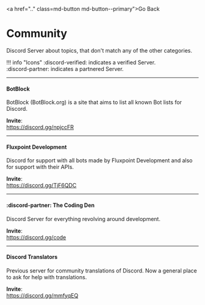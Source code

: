 <a href=".." class=md-button md-button--primary">Go Back</a>

# Community
Discord Server about topics, that don't match any of the other categories.

!!! info "Icons"
    :discord-verified: indicates a verified Server.  
    :discord-partner: indicates a partnered Server.

----
#### BotBlock
BotBlock (BotBlock.org) is a site that aims to list all known Bot lists for Discord.

**Invite**:  
https://discord.gg/npjccFR

----
#### Fluxpoint Development
Discord for support with all bots made by Fluxpoint Development and also for support with their APIs.

**Invite**:  
https://discord.gg/TjF6QDC

----
#### :discord-partner: The Coding Den
Discord Server for everything revolving around development.

**Invite**:  
https://discord.gg/code

----
#### Discord Translators
Previous server for community translations of Discord. Now a general place to ask for help with translations.

**Invite**:  
https://discord.gg/mmfyqEQ
